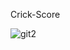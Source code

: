 Crick-Score 

![git2](https://user-images.githubusercontent.com/69349642/126369614-c6afc102-40e7-4711-ad4c-48c4a2c471cc.PNG)
